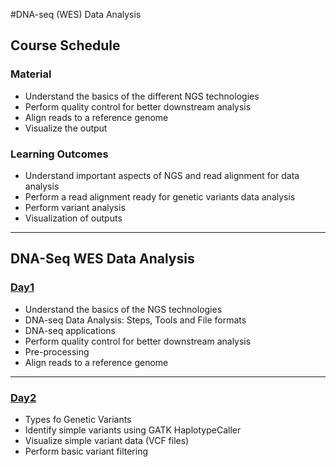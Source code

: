 #DNA-seq (WES) Data Analysis

## Course Schedule
### Material

* Understand the basics of the different NGS technologies
* Perform quality control for better downstream analysis
* Align reads to a reference genome
* Visualize the output


### Learning Outcomes

* Understand important aspects of NGS and read alignment for data analysis
* Perform a read alignment ready for genetic variants data analysis
* Perform variant analysis
* Visualization of outputs

***

## DNA-Seq WES Data Analysis
### [Day1](dna-seq-wes-data-analysis-day1.md)


* Understand the basics of the NGS technologies
* DNA-seq Data Analysis: Steps, Tools and File formats
* DNA-seq applications
* Perform quality control for better downstream analysis
* Pre-processing
* Align reads to a reference genome


***
### [Day2](dna-seq-wes-data-analysis-day2.md)

* Types fo Genetic Variants
* Identify simple variants using GATK HaplotypeCaller 
* Visualize simple variant data (VCF files) 
* Perform basic variant filtering
